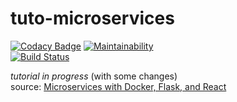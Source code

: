 # tuto-microservices

[![Codacy Badge](https://api.codacy.com/project/badge/Grade/516f8543dcd04c6eb76b83bcb147a1e2)](https://www.codacy.com/app/SamR1/tuto-microservices?utm_source=github.com&amp;utm_medium=referral&amp;utm_content=SamR1/tuto-microservices&amp;utm_campaign=Badge_Grade) [![Maintainability](https://api.codeclimate.com/v1/badges/24c3a753482a44d04a08/maintainability)](https://codeclimate.com/github/SamR1/tuto-microservices/maintainability)  
[![Build Status](https://travis-ci.org/SamR1/tuto-microservices.svg?branch=master)](https://travis-ci.org/SamR1/tuto-microservices)  
  
_tutorial in progress_ (with some changes)  
source: [Microservices with Docker, Flask, and React](https://testdriven.io)
